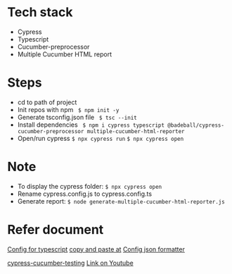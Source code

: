 # Tech stack
* Cypress
* Typescript
* Cucumber-preprocessor
* Multiple Cucumber HTML report

# Steps
* cd to path of project
* Init repos with npm
``` $ npm init -y```
* Generate tsconfig.json file
``` $ tsc --init```
* Install dependencies
``` $ npm i cypress typescript @badeball/cypress-cucumber-preprocessor multiple-cucumber-html-reporter```
* Open/run cypress
```$ npx cypress run```
```$ npx cypress open```

# Note
* To display the cypress folder: ```$ npx cypress open```
* Rename cypress.config.js to cypress.config.ts
* Generate report: ```$ node generate-multiple-cucumber-html-reporter.js```

# Refer document
[Config for typescript](https://github.com/badeball/cypress-cucumber-preprocessor/blob/HEAD/docs/quick-start.md)
[copy and paste at](https://github.com/badeball/cypress-cucumber-preprocessor/blob/16e400c498ce8f6a13704c7b1513f26b48540428/examples/webpack-ts/cypress.config.ts)
[Config json formatter](https://github.com/cucumber/json-formatter)

[cypress-cucumber-testing](https://testingbot.com/resources/articles/cypress-cucumber-testing)
[Link on Youtube](https://www.youtube.com/watch?v=3tkAoj1YNhI)